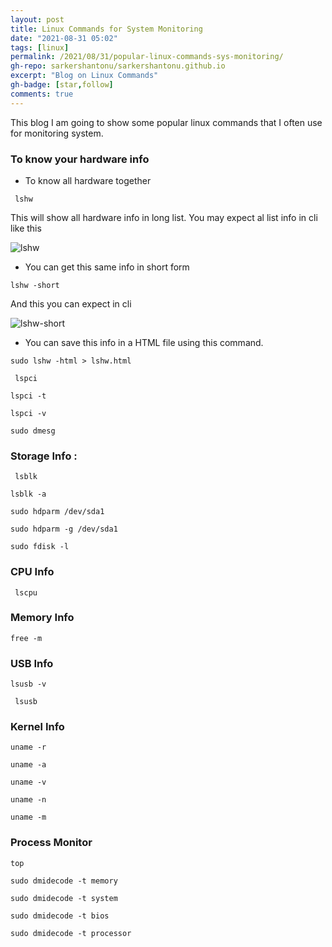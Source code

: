 ```yaml
---
layout: post
title: Linux Commands for System Monitoring
date: "2021-08-31 05:02"
tags: [linux]
permalink: /2021/08/31/popular-linux-commands-sys-monitoring/
gh-repo: sarkershantonu/sarkershantonu.github.io
excerpt: "Blog on Linux Commands"
gh-badge: [star,follow]
comments: true
---
```


This blog I am going to show some popular linux commands that I often use for monitoring system.  

### To know your hardware info 
- To know all hardware together 

``` lshw```

This will show all hardware info in long list. You may expect al list info in cli like this 

![lshw]()

- You can get this same info in short form 

```lshw -short```

And this you can expect in cli 

![lshw-short]()

- You can save this info in a HTML file using this command. 

```sudo lshw -html > lshw.html```



``` lspci```

```lspci -t```

```lspci -v```

```sudo dmesg```

### Storage Info : 

``` lsblk```

```lsblk -a```

```sudo hdparm /dev/sda1```

```sudo hdparm -g /dev/sda1```

```sudo fdisk -l```




### CPU Info 
``` lscpu```

### Memory Info 

```free -m```


### USB Info 

```lsusb -v```

``` lsusb```

### Kernel Info 

```uname -r```

```uname -a```


```uname -v```

```uname -n```

```uname -m```

### Process Monitor

```top```

```sudo dmidecode -t memory```

```sudo dmidecode -t system```

```sudo dmidecode -t bios```

```sudo dmidecode -t processor```
